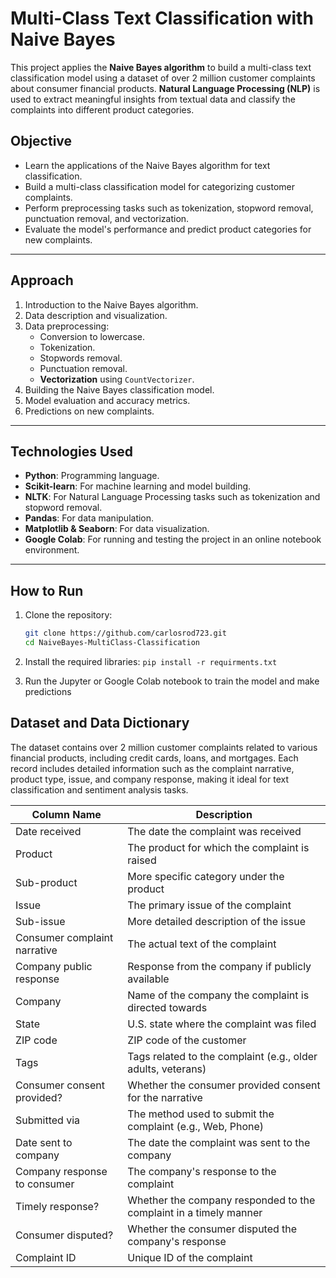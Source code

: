 # **Multi-Class Text Classification with Naive Bayes**

This project applies the **Naive Bayes algorithm** to build a multi-class text classification model using a dataset of over 2 million customer complaints about consumer financial products. **Natural Language Processing (NLP)** is used to extract meaningful insights from textual data and classify the complaints into different product categories.

## **Objective**

- Learn the applications of the Naive Bayes algorithm for text classification.
- Build a multi-class classification model for categorizing customer complaints.
- Perform preprocessing tasks such as tokenization, stopword removal, punctuation removal, and vectorization.
- Evaluate the model's performance and predict product categories for new complaints.

---

## **Approach**

1. Introduction to the Naive Bayes algorithm.
2. Data description and visualization.
3. Data preprocessing:
   - Conversion to lowercase.
   - Tokenization.
   - Stopwords removal.
   - Punctuation removal.
   - **Vectorization** using `CountVectorizer`.
4. Building the Naive Bayes classification model.
5. Model evaluation and accuracy metrics.
6. Predictions on new complaints.

---

## **Technologies Used**

- **Python**: Programming language.
- **Scikit-learn**: For machine learning and model building.
- **NLTK**: For Natural Language Processing tasks such as tokenization and stopword removal.
- **Pandas**: For data manipulation.
- **Matplotlib & Seaborn**: For data visualization.
- **Google Colab**: For running and testing the project in an online notebook environment.

---

## **How to Run**

1. Clone the repository:
   ```bash
   git clone https://github.com/carlosrod723.git
   cd NaiveBayes-MultiClass-Classification
   ```
2. Install the required libraries:
   ```pip install -r requirments.txt```

3. Run the Jupyter or Google Colab notebook to train the model and make predictions

## **Dataset and Data Dictionary**

The dataset contains over 2 million customer complaints related to various financial products, including credit cards, loans, and mortgages. Each record includes detailed information such as the complaint narrative, product type, issue, and company response, making it ideal for text classification and sentiment analysis tasks.

| Column Name                   | Description                                                  |
|-------------------------------|--------------------------------------------------------------|
| Date received                  | The date the complaint was received                          |
| Product                        | The product for which the complaint is raised                |
| Sub-product                    | More specific category under the product                     |
| Issue                          | The primary issue of the complaint                           |
| Sub-issue                      | More detailed description of the issue                       |
| Consumer complaint narrative   | The actual text of the complaint                             |
| Company public response        | Response from the company if publicly available              |
| Company                        | Name of the company the complaint is directed towards        |
| State                          | U.S. state where the complaint was filed                     |
| ZIP code                       | ZIP code of the customer                                     |
| Tags                           | Tags related to the complaint (e.g., older adults, veterans) |
| Consumer consent provided?     | Whether the consumer provided consent for the narrative      |
| Submitted via                  | The method used to submit the complaint (e.g., Web, Phone)   |
| Date sent to company           | The date the complaint was sent to the company               |
| Company response to consumer   | The company's response to the complaint                      |
| Timely response?               | Whether the company responded to the complaint in a timely manner |
| Consumer disputed?             | Whether the consumer disputed the company's response         |
| Complaint ID                   | Unique ID of the complaint                                   |

